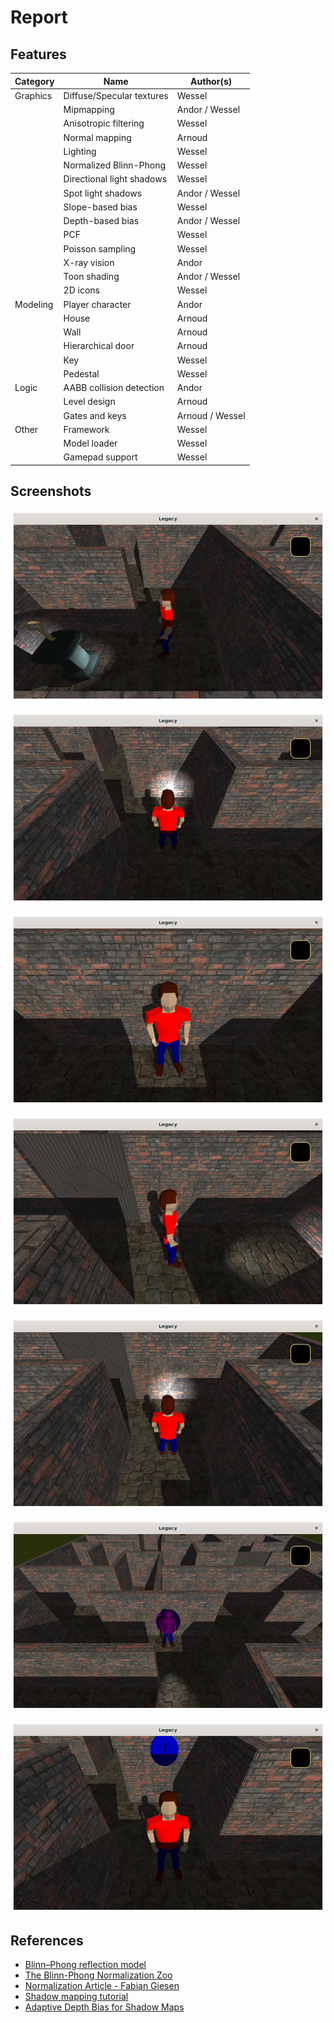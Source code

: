 # Report

## Features

| Category | Name                      | Author(s)       |
| -------- | ------------------------- | ----------------|
| Graphics | Diffuse/Specular textures | Wessel          |
|          | Mipmapping                | Andor / Wessel  |
|          | Anisotropic filtering     | Wessel          |
|          | Normal mapping            | Arnoud          |
|          | Lighting                  | Wessel          |
|          | Normalized Blinn-Phong    | Wessel          |
|          | Directional light shadows | Wessel          |
|          | Spot light shadows        | Andor / Wessel  |
|          | Slope-based bias          | Wessel          |
|          | Depth-based bias          | Andor / Wessel  |
|          | PCF                       | Wessel          |
|          | Poisson sampling          | Wessel          |
|          | X-ray vision              | Andor           |
|          | Toon shading              | Andor / Wessel  |
|          | 2D icons                  | Wessel          |
| Modeling | Player character          | Andor           |
|          | House                     | Arnoud          |
|          | Wall                      | Arnoud          |
|          | Hierarchical door         | Arnoud          |
|          | Key                       | Wessel          |
|          | Pedestal                  | Wessel          |
| Logic    | AABB collision detection  | Andor           |
|          | Level design              | Arnoud          |
|          | Gates and keys            | Arnoud / Wessel |
| Other    | Framework                 | Wessel          |
|          | Model loader              | Wessel          |
|          | Gamepad support           | Wessel          |

## Screenshots

![](images/custom_models_and_spot_light_shadows.png)

![](images/dynamic_shadows.png)

![](images/player_wall_shader.png)

![](images/point_light_and_normal_map.png)

![](images/spot_light_and_normal_map.png)

![](images/toon_shading.png)

![](images/x-ray_vision.png)

## References

- [Blinn–Phong reflection model](https://en.wikipedia.org/wiki/Blinn%E2%80%93Phong_reflection_model)
- [The Blinn-Phong Normalization Zoo](http://www.thetenthplanet.de/archives/255)
- [Normalization Article - Fabian Giesen](http://www.farbrausch.de/~fg/stuff/phong.pdf)
- [Shadow mapping tutorial](http://www.opengl-tutorial.org/intermediate-tutorials/tutorial-16-shadow-mapping/)
- [Adaptive Depth Bias for Shadow Maps](http://jcgt.org/published/0003/04/08/paper-lowres.pdf)
